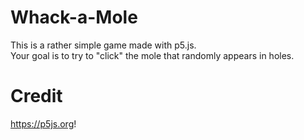 # Whack-a-Mole
This is a rather simple game made with p5.js. <br>
Your goal is to try to "click" the mole that randomly appears in holes.<br>


# Credit
https://p5js.org!
